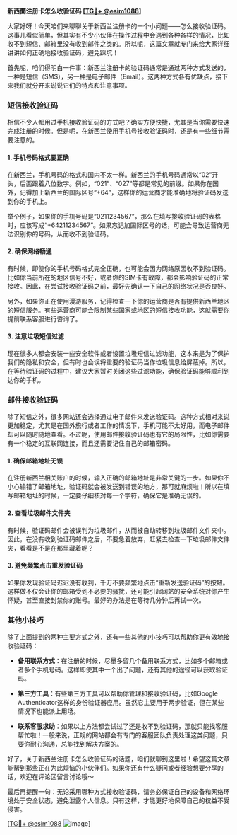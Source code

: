 **新西蘭注册卡怎么收验证码 [[TG💪+ @esim1088](https://t.me/s/esim1088)]**

大家好呀！今天咱们来聊聊关于新西兰注册卡的一个小问题——怎么接收验证码。这事儿看似简单，但其实有不少小伙伴在操作过程中会遇到各种各样的情况，比如收不到短信、邮箱里没有收到邮件之类的。所以呢，这篇文章就专门来给大家详细讲讲如何正确地接收验证码，避免踩坑！

首先呢，咱们得明白一件事：新西兰注册卡的验证码通常是通过两种方式发送的，一种是短信（SMS），另一种是电子邮件（Email）。这两种方式各有优缺点，接下来我们就分开来说说它们的特点和注意事项。

### 短信接收验证码

相信不少人都用过手机接收验证码的方式吧？确实方便快捷，尤其是当你需要快速完成注册的时候。但是呢，在新西兰使用手机号接收验证码时，还是有一些细节需要注意的。

#### 1. 手机号码格式要正确
在新西兰，手机号码的格式和国内不太一样。新西兰的手机号码通常以“02”开头，后面跟着八位数字。例如，“021”、“027”等都是常见的前缀。如果你在国外，记得加上新西兰的国际区号“+64”，这样你的运营商才能准确地将验证码发送到你的手机上。

举个例子，如果你的手机号码是“0211234567”，那么在填写接收验证码的表格时，应该写成“+64211234567”。如果忘记加国际区号的话，可能会导致运营商无法识别你的号码，从而收不到验证码。

#### 2. 确保网络畅通
有时候，即使你的手机号码格式完全正确，也可能会因为网络原因收不到验证码。比如你当前所在的地区信号不好，或者你的SIM卡有故障，都会影响验证码的正常接收。因此，在尝试接收验证码之前，最好先确认一下自己的网络状况是否良好。

另外，如果你正在使用漫游服务，记得检查一下你的运营商是否有提供新西兰地区的短信服务。有些运营商可能会限制某些国家或地区的短信接收功能，这就需要你提前联系客服进行咨询了。

#### 3. 注意垃圾短信过滤
现在很多人都会安装一些安全软件或者设置垃圾短信过滤功能，这本来是为了保护我们的隐私和安全，但有时也会误将重要的验证码当作垃圾信息给屏蔽掉。所以，在等待验证码的过程中，建议大家暂时关闭这些过滤功能，确保验证码能够顺利到达你的手机。

### 邮件接收验证码

除了短信之外，很多网站还会选择通过电子邮件来发送验证码。这种方式相对来说更加稳定，尤其是在国外旅行或者工作的情况下，手机可能不太好用，而电子邮件却可以随时随地查看。不过呢，使用邮件接收验证码也有它的局限性，比如你需要有一个稳定的互联网连接，而且还需要记住自己的邮箱密码。

#### 1. 确保邮箱地址无误
在注册新西兰相关账户的时候，输入正确的邮箱地址是非常关键的一步。如果你不小心输错了邮箱地址，验证码就会被发送到错误的地方，那可就麻烦啦！所以在填写邮箱地址的时候，一定要仔细核对每一个字符，确保它是准确无误的。

#### 2. 查看垃圾邮件文件夹
有时候，验证码邮件会被误判为垃圾邮件，从而被自动转移到垃圾邮件文件夹中。因此，在没有收到验证码邮件之后，不要急着放弃，赶紧去检查一下垃圾邮件文件夹，看看是不是在那里藏着呢？

#### 3. 避免频繁点击重发验证码
如果你发现验证码迟迟没有收到，千万不要频繁地点击“重新发送验证码”的按钮。这样做不仅会让你的邮箱受到不必要的骚扰，还可能引起网站的安全系统对你产生怀疑，甚至直接封禁你的账号。最好的办法是在等待几分钟后再试一次。

### 其他小技巧

除了上面提到的两种主要方式之外，还有一些其他的小技巧可以帮助你更有效地接收验证码：

- **备用联系方式**：在注册的时候，尽量多留几个备用联系方式，比如多个邮箱或者多个手机号码。这样即使其中一个出了问题，还有其他的途径可以获取验证码。
  
- **第三方工具**：有些第三方工具可以帮助你管理和接收验证码，比如Google Authenticator这样的身份验证器应用。虽然它主要用于两步验证，但在某些情况下也能派上用场。

- **联系客服求助**：如果以上方法都尝试过了还是收不到验证码，那就只能找客服帮忙啦！一般来说，正规的网站都会有专门的客服团队负责处理这类问题，只要你耐心沟通，总能找到解决方案的。

好了，关于新西兰注册卡怎么收验证码的话题，咱们就聊到这里啦！希望这篇文章能帮到那些正在为此烦恼的小伙伴们。如果你还有什么疑问或者经验想要分享的话，欢迎在评论区留言讨论哦～

最后再提醒一句：无论采用哪种方式接收验证码，请务必保证自己的设备和网络环境处于安全状态，避免泄露个人信息。只有这样，才能更好地保障自己的权益不受侵害。

[[TG💪+ @esim1088](https://t.me/s/esim1088) ![Image](https://i.postimg.cc/4NQfJmqS/Snipaste-2025-05-13-00-14-12.png)]